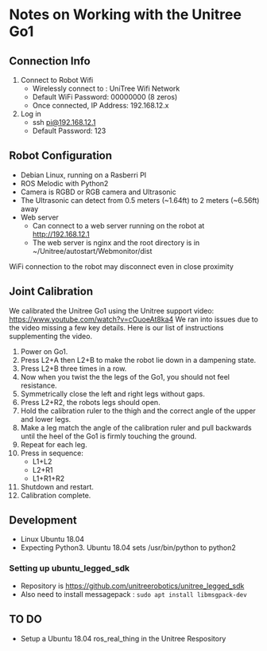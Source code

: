 # Notes on Working with the Unitree Go1

## Connection Info
1. Connect to Robot Wifi
   * Wirelessly connect to : UniTree Wifi Network
   * Default WiFi Password: 00000000 (8 zeros)
   * Once connected, IP Address: 192.168.12.x
1. Log in
   * ssh pi@192.168.12.1
   * Default Password: 123

## Robot Configuration
* Debian Linux, running on a Rasberri PI
* ROS Melodic with Python2
* Camera is RGBD or RGB camera and Ultrasonic
* The Ultrasonic can detect from 0.5 meters (~1.64ft) to 2 meters (~6.56ft) away
* Web server
  * Can connect to a web server running on the robot at http://192.168.12.1
  * The web server is nginx and the root directory is in ~/Unitree/autostart/Webmonitor/dist

WiFi connection to the robot may disconnect even in close proximity

## Joint Calibration
We calibrated the Unitree Go1 using the Unitree support video: https://www.youtube.com/watch?v=cOuoeAt8ka4
We ran into issues due to the video missing a few key details. Here is our list of instructions supplementing the video.
1. Power on Go1.
1. Press L2+A then L2+B to make the robot lie down in a dampening state.
1. Press L2+B three times in a row.
1. Now when you twist the the legs of the Go1, you should not feel resistance.
1. Symmetrically close the left and right legs without gaps.
1. Press L2+R2, the robots legs should open.
1. Hold the calibration ruler to the thigh and the correct angle of the upper and lower legs.
1. Make a leg match the angle of the calibration ruler and pull backwards until the heel of the Go1 is firmly touching the ground.
1. Repeat for each leg.
1. Press in sequence:
   * L1+L2
   * L2+R1
   * L1+R1+R2
1. Shutdown and restart.
1. Calibration complete.

## Development
* Linux Ubuntu 18.04
* Expecting Python3.  Ubuntu 18.04 sets /usr/bin/python to python2

### Setting up ubuntu_legged_sdk
* Repository is https://github.com/unitreerobotics/unitree_legged_sdk
* Also need to install messagepack : `sudo apt install libmsgpack-dev`

## TO DO
* Setup a Ubuntu 18.04 ros_real_thing in the Unitree Respository
